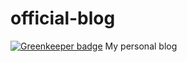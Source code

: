 # official-blog

[![Greenkeeper badge](https://badges.greenkeeper.io/Rukeith/blog-website.svg)](https://greenkeeper.io/)
My personal blog
